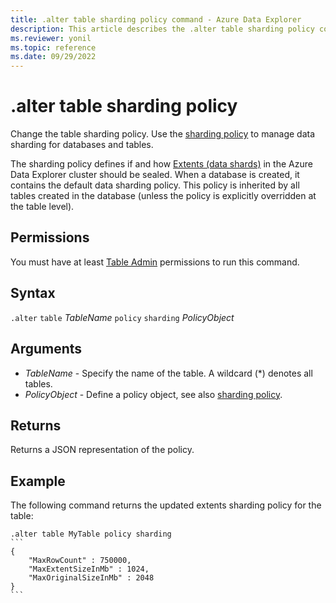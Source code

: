 ```yaml
---
title: .alter table sharding policy command - Azure Data Explorer
description: This article describes the .alter table sharding policy command in Azure Data Explorer.
ms.reviewer: yonil
ms.topic: reference
ms.date: 09/29/2022
---
```

# .alter table sharding policy

Change the table sharding policy. Use the [sharding policy](../management/shardingpolicy.md) to manage data sharding for databases and tables.  

The sharding policy defines if and how [Extents (data shards)](../management/extents-overview.md) in the Azure Data Explorer cluster should be sealed. When a database is created, it contains the default data sharding policy. This policy is inherited by all tables created in the database (unless the policy is explicitly overridden at the table level).

## Permissions

You must have at least [Table Admin](access-control/role-based-access-control.md) permissions to run this command.

## Syntax

`.alter` `table` *TableName* `policy` `sharding` *PolicyObject*

## Arguments

- *TableName* - Specify the name of the table. A wildcard (*) denotes all tables.
- *PolicyObject* - Define a policy object, see also [sharding policy](../management/shardingpolicy.md).

## Returns

Returns a JSON representation of the policy.

## Example

The following command  returns the updated extents sharding policy for the table:

````kusto
.alter table MyTable policy sharding
```
{
    "MaxRowCount" : 750000,
    "MaxExtentSizeInMb" : 1024,
    "MaxOriginalSizeInMb" : 2048
}
```
````